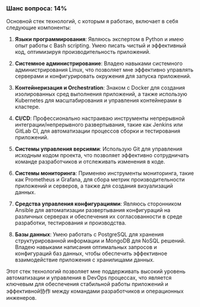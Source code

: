 ### Шанс вопроса: 14%

Основной стек технологий, с которым я работаю, включает в себя следующие компоненты:

1. **Языки программирования**: Являюсь экспертом в Python и имею опыт работы с Bash scripting. Умею писать чистый и эффективный код, оптимизируя производительность приложений.

2. **Системное администрирование**: Владею навыками системного администрирования Linux, что позволяет мне эффективно управлять серверами и конфигурировать окружения для запуска приложений.

3. **Контейнеризация и Orchestration**: Знаком с Docker для создания изолированных сред выполнения приложений, а также использую Kubernetes для масштабирования и управления контейнерами в кластере.

4. **CI/CD**: Профессионально настраиваю инструменты непрерывной интеграции/непрерывного развертывания, такие как Jenkins или GitLab CI, для автоматизации процессов сборки и тестирования приложений.

5. **Системы управления версиями**: Использую Git для управления исходным кодом проекта, что позволяет эффективно сотрудничать команде разработчиков и отслеживать изменения в коде.

6. **Системы мониторинга**: Применяю инструменты мониторинга, такие как Prometheus и Grafana, для сбора метрик производительности приложений и серверов, а также для создания визуализаций данных.

7. **Средства управления конфигурациями**: Являюсь сторонником Ansible для автоматизации развертывания конфигураций на различных серверах и обеспечения их согласованности в среде разработки, тестирования и производства.

8. **Базы данных**: Умею работать с PostgreSQL для хранения структурированной информации и MongoDB для NoSQL решений. Владею навыками написания оптимальных запросов и конфигураций баз данных, чтобы обеспечить эффективное взаимодействие приложения с хранилищами данных.

Этот стек технологий позволяет мне поддерживать высокий уровень автоматизации и управления в DevOps процессах, что является ключевым для обеспечения стабильной работы приложений и эффективной协作 между командами разработчиков и операционных инженеров.